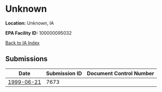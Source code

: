 # Unknown

**Location:** Unknown, IA

**EPA Facility ID:** 100000095032

[Back to IA Index](../../index.md)

## Submissions

| Date | Submission ID | Document Control Number |
|------|--------------|-------------------------|
| [1999-06-21](submissions/7673.md) | 7673 |  |
